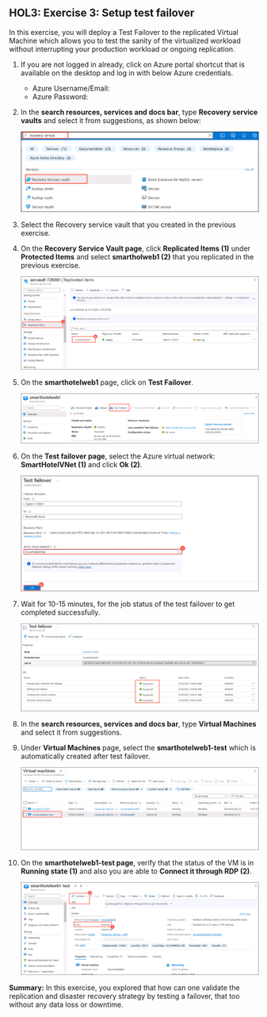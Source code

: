 ## HOL3: Exercise 3: Setup test failover

In this exercise, you will deploy a Test Failover to the replicated Virtual Machine which allows you to test the sanity of the virtualized workload without interrupting your production workload or ongoing replication.


1. If you are not logged in already, click on Azure portal shortcut that is available on the desktop and log in with below Azure credentials.
    * Azure Username/Email: <inject key="AzureAdUserEmail"></inject> 
    * Azure Password: <inject key="AzureAdUserPassword"></inject>

1. In the **search resources, services and docs bar**, type **Recovery service vaults** and select it from suggestions, as shown below:
   
    ![Screenshot of the search Recovery service vaults.](Images/upd-search-asr.png "Recovery service vaults")
    
1. Select the Recovery service vault that you created in the previous exercise.    
    
1. On the **Recovery Service Vault page**, click **Replicated Items (1)** under **Protected Items** and select **smartholweb1 (2)** that you replicated in the previous exercise.     

    ![Screenshot of the replicate items.](Images/failover-1.png "replicate items") 
   
1. On the **smarthotelweb1** page, click on **Test Failover**.  

    ![Screenshot of the Test Failover.](Images/failover-2.png "Test Failover") 
   
1. On the **Test failover page**, select the Azure virtual network: **SmartHotelVNet (1)** and click **Ok (2)**.

    ![Screenshot of the Test Failover page.](Images/failover-3.png "Test Failover page") 

1. Wait for 10-15 minutes, for the job status of the test failover to get completed successfully.

    ![Screenshot of the Test Failover status.](Images/failover-4.png "Test Failover status") 
  
1. In the **search resources, services and docs bar**, type **Virtual Machines** and select it from suggestions.

1. Under **Virtual Machines** page, select the **smarthotelweb1-test** which is automatically created after test failover.

    ![Screenshot of the Test vm.](Images/test-vm.png "Test vm") 
  
1. On the **smarthotelweb1-test page**, verify that the status of the VM is in **Running state (1)** and also you are able to **Connect it through RDP (2)**.  

    ![Screenshot of the Test vm status.](Images/test-vm-status.png "Test vm status") 

**Summary:** In this exercise, you explored that how can one validate the replication and disaster recovery strategy by testing a failover, that too without any data loss or downtime.
